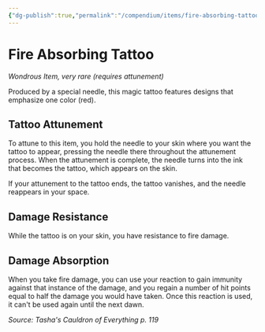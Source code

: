 ```yaml
---
{"dg-publish":true,"permalink":"/compendium/items/fire-absorbing-tattoo-tce/","tags":["compendium/src/5e/tce","item/attunement/required","item/rarity/very-rare","item/wondrous"]}
---
```


# Fire Absorbing Tattoo
*Wondrous Item, very rare (requires attunement)*  


Produced by a special needle, this magic tattoo features designs that emphasize one color (red).

## Tattoo Attunement

To attune to this item, you hold the needle to your skin where you want the tattoo to appear, pressing the needle there throughout the attunement process. When the attunement is complete, the needle turns into the ink that becomes the tattoo, which appears on the skin.

If your attunement to the tattoo ends, the tattoo vanishes, and the needle reappears in your space.

## Damage Resistance

While the tattoo is on your skin, you have resistance to fire damage.

## Damage Absorption

When you take fire damage, you can use your reaction to gain immunity against that instance of the damage, and you regain a number of hit points equal to half the damage you would have taken. Once this reaction is used, it can't be used again until the next dawn.

*Source: Tasha's Cauldron of Everything p. 119*